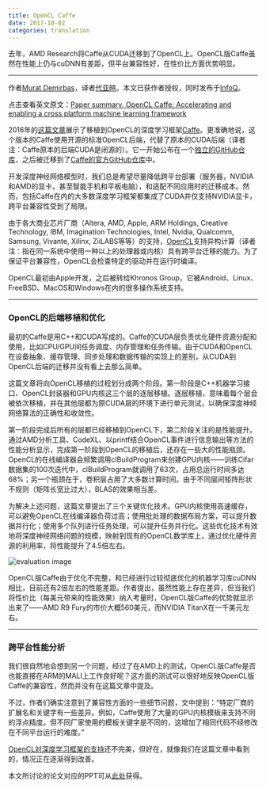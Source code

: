 ```yaml
---
title: OpenCL Caffe
date: 2017-10-02
categories: translation
---
```


去年，AMD Research将Caffe从CUDA迁移到了OpenCL上。OpenCL版Caffe虽然在性能上仍与cuDNN有差距，但平台兼容性好，在性价比方面优势明显。

---

作者[Murat Demirbas](https://www.cse.buffalo.edu/~demirbas/)，译者[代亚暄](https://tagineerdai.github.io/)。本文已获作者授权，同时发布于[InfoQ](http://www.infoq.com/cn/)。

点击查看英文原文：[Paper summary. OpenCL Caffe: Accelerating and enabling a cross platform machine learning framework ](http://muratbuffalo.blogspot.hk/2017/09/paper-summary-opencl-caffe-accelerating.html)


2016年的[这篇文章](http://dl.acm.org/citation.cfm?id=2909443&dl=ACM&coll=DL)展示了移植到OpenCL的深度学习框架[Caffe](http://caffe.berkeleyvision.org/)。更准确地说，这个版本的Caffe使用开源的标准OpenCL后端，代替了原本的CUDA后端（译者注：Caffe原本的后端CUDA是闭源的）。它一开始公布在一个[独立的GitHub仓库](https://github.com/amd/OpenCL-caffe)，之后被迁移到了[Caffe的官方GitHub仓库](https://github.com/BVLC/caffe/tree/opencl)中。

开发深度神经网络模型时，我们总是希望尽量降低跨平台部署（服务器，NVIDIA和AMD的显卡，甚至智能手机和平板电脑），和适配不同应用时的迁移成本。然而，包括Caffe在内的大多数深度学习框架都集成了CUDA并仅支持NVIDIA显卡，跨平台兼容性受到了局限。

由于各大商业芯片厂商（Altera, AMD, Apple, ARM Holdings, Creative Technology, IBM, Imagination Technologies, Intel, Nvidia, Qualcomm, Samsung, Vivante, Xilinx, ZiiLABS等等）的支持，[OpenCL](https://en.wikipedia.org/wiki/OpenCL)支持异构计算（译者注：指在同一系统中使用一种以上的处理器或内核）具有跨平台迁移的能力。为了保证平台兼容性，OpenCL会检查特定的驱动并在运行时编译。

OpenCL最初由Apple开发，之后被转给Khronos Group，它被Android、Linux、FreeBSD、MacOS和Windows在内的很多操作系统支持。

---

### OpenCL的后端移植和优化

最初的Caffe是用C++和CUDA写成的。Caffe的CUDA层负责优化硬件资源分配和使用，比如CPU/GPU间任务调度、内存管理和任务传输。由于CUDA和OpenCL在设备抽象、缓存管理、同步处理和数据传输的实现上的差别，从CUDA到OpenCL后端的迁移并没有看上去那么简单。

这篇文章将向OpenCL移植的过程划分成两个阶段。第一阶段是C++机器学习接口、OpenCL封装器和GPU内核这三个层的逐层移植。逐层移植，意味着每个层会被依次移植，并在其他层都为原CUDA层的环境下进行单元测试，以确保深度神经网络算法的正确性和收敛性。

第一阶段完成后所有的层都已经移植到OpenCL下，第二阶段关注的是性能提升。通过AMD分析工具、CodeXL、以printf结合OpenCL事件进行信息输出等方法的性能分析显示，完成第一阶段到OpenCL的移植后，还存在一些大的性能瓶颈。OpenCL的在线编译器会频繁调用clBuildProgram来创建GPU内核——训练Cifar数据集的100次迭代中，clBuildProgram就调用了63次，占用总运行时间多达68%；另一个瓶颈在于，卷积层占用了大多数计算时间。由于不同层间矩阵形状不规则（矩阵长宽比过大），BLAS的效果相当差。

为解决上述问题，这篇文章提出了三个关键优化技术。GPU内核使用高速缓存，可以避免OpenCL在线编译器负荷过高；使用批处理的数据布局方案，可以提升数据并行化；使用多个队列进行任务处理，可以提升任务并行化。这些优化技术有效地将深度神经网络问题的规模，映射到现有的OpenCL数学库上，通过优化硬件资源的利用率，将性能提升了4.5倍左右。

![evaluation image](https://raw.githubusercontent.com/TagineerDai/blog/master/source/_misc/OpenCL_Performance.png)

OpenCL版Caffe由于优化不完整，和已经进行过较彻底优化的机器学习库cuDNN相比，目前还有2倍左右的性能差距。作者提出，虽然性能上存在差异，但当我们将性价比（每美元带来的性能效果）纳入考量时，OpenCL版Caffe的优势就显示出来了——AMD R9 Fury的市价大概560美元，而NVIDIA TitanX在一千美元左右。

---

### 跨平台性能分析

我们很自然地会想到另一个问题，经过了在AMD上的测试，OpenCL版Caffe是否也能直接在ARM的MALI上工作良好呢？这方面的测试可以很好地反映OpenCL版Caffe的兼容性，然而并没有在这篇文章中提及。

不过，作者们确实注意到了兼容性方面的一些细节问题，文中提到：“特定厂商的扩展名和关键字有一些差异。例如，Caffe使用了大量的GPU内核模板来支持不同的浮点精度。但不同厂家使用的模板关键字是不同的，这增加了相同代码不经修改在不同平台运行的难度。”

[OpenCL对深度学习框架的支持](https://en.wikipedia.org/wiki/Comparison_of_deep_learning_software)还不完美，但好在，就像我们在这篇文章中看到的，情况正在逐渐得到改善。

本文所讨论的论文对应的PPT可从[此处](https://github.com/TagineerDai/blog/blob/master/source/_misc/iwocl-2016-opencl-caffe.pdf)获得。
